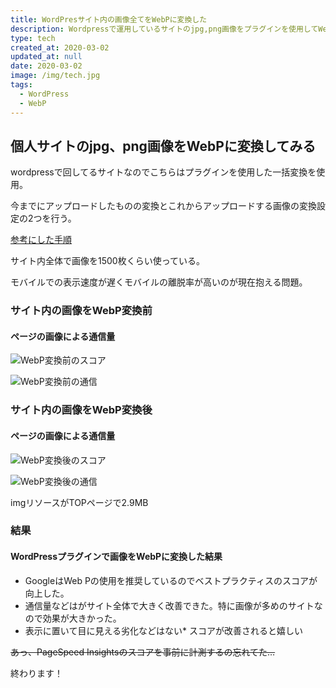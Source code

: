 ```yaml
---
title: WordPresサイト内の画像全てをWebPに変換した
description: Wordpressで運用しているサイトのjpg,png画像をプラグインを使用してWebPに変換して効果を紹介していきます。
type: tech
created_at: 2020-03-02
updated_at: null
date: 2020-03-02
image: /img/tech.jpg
tags:
  - WordPress
  - WebP
---
```


## 個人サイトのjpg、png画像をWebPに変換してみる

wordpressで回してるサイトなのでこちらはプラグインを使用した一括変換を使用。

今までにアップロードしたものの変換とこれからアップロードする画像の変換設定の2つを行う。

[参考にした手順](https://tekito-style.me/columns/wordpress-image-webp)

サイト内全体で画像を1500枚くらい使っている。

モバイルでの表示速度が遅くモバイルの離脱率が高いのが現在抱える問題。

### サイト内の画像をWebP変換前

#### ページの画像による通信量

![WebP変換前のスコア](/img/webp変換前スコア.png "WebP変換前のスコア")

![WebP変換前の通信](/img/webp変換前.png "WebP変換前の通信")

### サイト内の画像をWebP変換後

#### ページの画像による通信量

![WebP変換後のスコア](/img/webp変換後スコア.png "WebP変換後のスコア")

![WebP変換後の通信](/img/webp変換後.png "WebP変換後の通信")

imgリソースがTOPページで2.9MB

### 結果

#### WordPressプラグインで画像をWebPに変換した結果

* GoogleはWeb Pの使用を推奨しているのでベストプラクティスのスコアが向上した。
* 通信量などはがサイト全体で大きく改善できた。特に画像が多めのサイトなので効果が大きかった。
* 表示に置いて目に見える劣化などはない* スコアが改善されると嬉しい

~~あっ、PageSpeed Insightsのスコアを事前に計測するの忘れてた…~~

終わります！